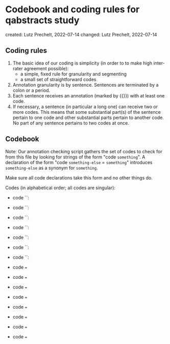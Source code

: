 # Codebook and coding rules for qabstracts study

created: Lutz Prechelt, 2022-07-14
changed: Lutz Prechelt, 2022-07-14


## Coding rules

1. The basic idea of our coding is simplicity (in order to
   to make high inter-rater agreement possible):
   - a simple, fixed rule for granularity and segmenting
   - a small set of straightforward codes
2. Annotation granularity is by sentence.
   Sentences are terminated by a colon or a period.
3. Each sentence receives an annotation
   (marked by {{}}) with at least one code.
4. If necessary, a sentence (in particular a long one) can
   receive two or more codes.
   This means that some substantial part(s) of the sentence pertain to one code
   and other substantial parts pertain to another code.
   No part of any sentence pertains to two codes at once.
   

## Codebook

Note: Our annotation checking script gathers the set of codes to check
for from this file by looking for strings of the form
"code `something`".
A declaration of the form 
"code `something-else` = `something`" 
introduces `something-else` as a synonym for `something`.

Make sure all code declarations take this form and no other things do.

Codes (in alphabetical order; all codes are singular):
- code ``:  
  
- code ``:  
  
- code ``:  
  
- code ``:  
  
- code ``:  
  
- code ``:  
  
- code ``:  
  
- code `` = ``
- code `` = ``
- code `` = ``
- code `` = ``
- code `` = ``
- code `` = ``
- code `` = ``
- code `` = ``
  
